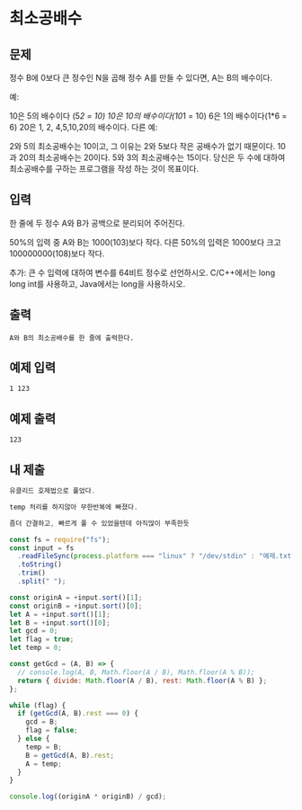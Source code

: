 # 최소공배수

## 문제

정수 B에 0보다 큰 정수인 N을 곱해 정수 A를 만들 수 있다면, A는 B의 배수이다.

예:

10은 5의 배수이다 (5*2 = 10)
10은 10의 배수이다(10*1 = 10)
6은 1의 배수이다(1\*6 = 6)
20은 1, 2, 4,5,10,20의 배수이다.
다른 예:

2와 5의 최소공배수는 10이고, 그 이유는 2와 5보다 작은 공배수가 없기 때문이다.
10과 20의 최소공배수는 20이다.
5와 3의 최소공배수는 15이다.
당신은 두 수에 대하여 최소공배수를 구하는 프로그램을 작성 하는 것이 목표이다.

## 입력

한 줄에 두 정수 A와 B가 공백으로 분리되어 주어진다.

50%의 입력 중 A와 B는 1000(103)보다 작다. 다른 50%의 입력은 1000보다 크고 100000000(108)보다 작다.

추가: 큰 수 입력에 대하여 변수를 64비트 정수로 선언하시오. C/C++에서는 long long int를 사용하고, Java에서는 long을 사용하시오.

## 출력

```
A와 B의 최소공배수를 한 줄에 출력한다.
```

## 예제 입력

```
1 123
```

## 예제 출력

```
123
```

## 내 제출

```js
유클리드 호제법으로 풀었다.

temp 처리를 하지않아 무한반복에 빠졌다.

좀더 간결하고, 빠르게 풀 수 있었을텐데 아직많이 부족한듯

const fs = require("fs");
const input = fs
  .readFileSync(process.platform === "linux" ? "/dev/stdin" : "예제.txt")
  .toString()
  .trim()
  .split(" ");

const originA = +input.sort()[1];
const originB = +input.sort()[0];
let A = +input.sort()[1];
let B = +input.sort()[0];
let gcd = 0;
let flag = true;
let temp = 0;

const getGcd = (A, B) => {
  // console.log(A, B, Math.floor(A / B), Math.floor(A % B));
  return { divide: Math.floor(A / B), rest: Math.floor(A % B) };
};

while (flag) {
  if (getGcd(A, B).rest === 0) {
    gcd = B;
    flag = false;
  } else {
    temp = B;
    B = getGcd(A, B).rest;
    A = temp;
  }
}

console.log((originA * originB) / gcd);
```
